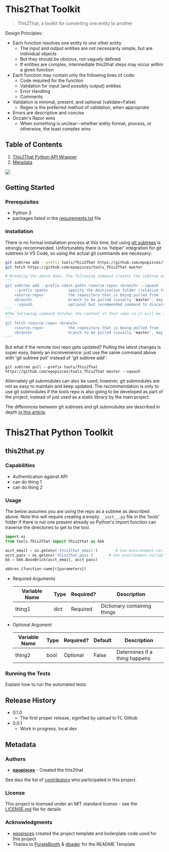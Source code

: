 # This2That Toolkit

> This2That, a toolkit for converting one entity to another

Design Principles:
* Each function resolves one entity to one other entity
    * The input and output entities are not necessarily simple, but are individual objects
    * But they should be obvious, not vaguely defined
    * If entities are complex, intermediate this2that steps may occur within a given function
* Each function may contain only the following lines of code:
    * Code required for the function
    * Validation for input (and possibly output) entities
    * Error Handling
    * Comments
* Validation is minimal, present, and optional (validate=False)
    * Regex is the preferred method of validation, when appropriate
* Errors are descriptive and concise
* Occam's Razor wins
    * When something is unclear--whether entity format, process, or otherwise, the least complex wins

## Table of Contents
1. [This2That Python API Wrapper](#This2That-Python-API-Wrapper)
2. [Metadata](#Metadata)

![](placeholder.png)

## Getting Started

### Prerequisites

- Python 3
- packages listed in the [requirements.txt](requirements.txt) file

### Installation

There is no formal installation process at this time, but using [git subtrees](https://www.atlassian.com/git/tutorials/git-subtree) is strongly recommended.  Unfortunately there is no 'helper' integration for git subtrees in VS Code, so using the actual git commands are necessary:

```bash
git subtree add --prefix tools/This2That https://github.com/epopisces/tools_This2That master --squash
git fetch https://github.com/epopisces/tools_This2That master

# Breaking the above down, the following command creates the subtree and the connection to the remote repo
'''
git subtree add --prefix <dest-path> <source-repo> <branch> --squash
    --prefix <path>         specify the destination folder (relative to current working directory).
    <source-repo>           the repository that is being pulled from
    <branch>                branch to be pulled (usually 'master', may be 'main' if more recently created in GitHub)
    --squash                optional but recommended command to discard the commit history of the source repo
'''
#The following command fetches the content of that repo so it will be available for use
'''
git fetch <source-repo> <branch>
    <source-repo>           the repository that is being pulled from
    <branch>                branch to be pulled (usually 'master', may be 'main' if more recently created in GitHub)
'''
```

But what if the remote tool repo gets updated?  Pulling the latest changes is super easy, barely an inconvenience: just use the same command above with 'git subtree pull' instead of 'git subtree add':
```
git subtree pull --prefix tools/This2That https://github.com/epopisces/tools_This2That master --squash
```

Alternately git submodules can also be used; however, git submodules are not as easy to maintain and keep updated.  The recommendation is only to use git submodules if the tools repo is also going to be developed as part of the project, instead of just used as a static library by the main project.

The differences between git subtrees and git submodules are described in depth [in this article](https://martowen.com/2016/05/01/git-submodules-vs-git-subtrees/#:~:text=The%20simplest%20way%20to%20think,specific%20commit%20in%20another%20repository.&text=Subtrees%20are%20easier%20to%20pull,copies%20of%20the%20original%20repository).

# This2That Python Toolkit

## this2that.py

### Capabilities
* Authentication against API
* can do thing 1
* can do thing 2

### Usage
The below assumes you are using the repo as a subtree as described above.  Note this will require creating a empty `__init__.py` file in the 'tools' folder if there is not one present already so Python's import function can traverse the directories to get to the tool.
```python
import os
from tools.This2That import this2that as bbk

acct_email = os.getenv('this2that_email')        # Use environment variable by this name to store a username for the API user
acct_pass = os.getenv('this2that_pass')       # Use environment variable by this name to store a password for the API user
bb = bbk.BaseBrick(acct_email, acct_pass)

abbrev.{function-name}({parameters})
```
- Required Arguments

    Variable Name | Type | Required? | Description
    ------------- | ---- | --------- | ------------
    thing1        | dict | Required  | Dictionary containing things
    
- Optional Argument

    Variable Name | Type | Required? | Default | Description
    ------------- | ---- | --------- | --------| -----------
    thing2        | bool | Optional  | False   | Determines if a thing happens

### Running the Tests

Explain how to run the automated tests

## Release History

* 0.1.0
    * The first proper release, signified by upload to FL Github
* 0.0.1
    * Work in progress, local dev

## Metadata

### Authors

* [**epopisces**](https://github.com/epopisces) - Created the this2that

See also the list of [contributors](https://github.com/<projname>/contributors) who participated in this project.

### License

This project is licensed under an MIT standard license - see the [LICENSE.md](LICENSE.md) file for details

### Acknowledgments

* [epopisces](https://github.com/epopisces) created the project template and boilerplate code used for this project
* Thanks to [PurpleBooth](https://gist.github.com/PurpleBooth/) & [dbader](https://github.com/dbader/readme-template) for the README Template
